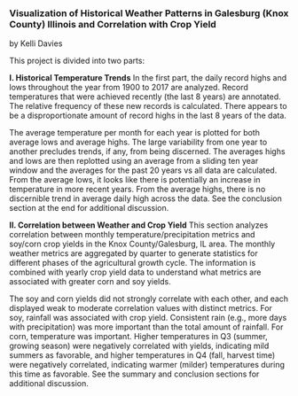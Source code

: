 ### Visualization of Historical Weather Patterns in Galesburg (Knox County) Illinois and Correlation with Crop Yield
by Kelli Davies

This project is divided into two parts:

**I. Historical Temperature Trends**
In the first part, the daily record highs and lows throughout the year from 1900 to 2017 are analyzed. Record temperatures that were achieved recently (the last 8 years) are annotated. The relative frequency of these new records is calculated. There appears to be a disproportionate amount of record highs in the last 8 years of the data.

The average temperature per month for each year is plotted for both average lows and average highs. The large variability from one year to another precludes trends, if any, from being discerned. The averages highs and lows are then replotted using an average from a sliding ten year window and the averages for the past 20 years vs all data are calculated. From the average lows, it looks like there is potentially an increase in temperature in more recent years. From the average highs, there is no discernible trend in average daily high across the data. See the conclusion section at the end for additional discussion.

**II. Correlation between Weather and Crop Yield**
This section analyzes correlation between monthly temperature/precipitation metrics and soy/corn crop yields in the Knox County/Galesburg, IL area. The monthly weather metrics are aggregated by quarter to generate statistics for different phases of the agricultural growth cycle. The information is combined with yearly crop yield data to understand what metrics are associated with greater corn and soy yields.

The soy and corn yields did not strongly correlate with each other, and each displayed weak to moderate correlation values with distinct metrics. For soy, rainfall was associated with crop yield. Consistent rain (e.g., more days with precipitation) was more important than the total amount of rainfall. For corn, temperature was important. Higher temperatures in Q3 (summer, growing season) were negatively correlated with yields, indicating mild summers as favorable, and higher temperatures in Q4 (fall, harvest time) were negatively correlated, indicating warmer (milder) temperatures during this time as favorable. See the summary and conclusion sections for additional discussion.
